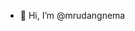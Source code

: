 - 👋 Hi, I’m @mrudangnema
<!---
mrudangnema/mrudangnema is a ✨ special ✨ repository because its `README.md` (this file) appears on your GitHub profile.
You can click the Preview link to take a look at your changes.
--->
